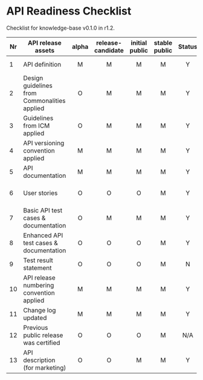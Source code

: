 # API Readiness Checklist

Checklist for knowledge-base v0.1.0 in r1.2.

| Nr | API release assets  | alpha | release-candidate |  initial<br>public | stable<br> public | Status | Reference information |
|----|----------------------------------------------|:-----:|:-----------------:|:-------:|:------:|:----:|:----:|
|  1 | API definition                               |   M   |         M         |    M    |    M   |   Y   | [knowledge-base.yaml](/code/API_definitions/knowledge-base.yaml) |
|  2 | Design guidelines from Commonalities applied |   O   |         M         |    M    |    M   |   Y   | [r3.3](https://github.com/camaraproject/Commonalities/releases/tag/r3.3)  |
|  3 | Guidelines from ICM applied                  |   O   |         M         |    M    |    M   |   Y   | [r3.3](https://github.com/camaraproject/IdentityAndConsentManagement/releases/tag/r3.3)   |
|  4 | API versioning convention applied            |   M   |         M         |    M    |    M   |   Y   |                  |
|  5 | API documentation                            |   M   |         M         |    M    |    M   |   Y   | in yaml |
|  6 | User stories                                 |   O   |         O         |    O    |    M   |   Y   | [for a single API](/documentation/API_documentation/ModelAsAService_knowledge_base_User_Story.md),  [leveraging multiple APIs](/documentation/API_documentation/ModelAsAService_knowledge_base_and_qa_assistant_User_Story.md),|
|  7 | Basic API test cases & documentation         |   O   |         M         |    M    |    M   |   Y   | [/code/Test_definitions](/code/Test_definitions) |
|  8 | Enhanced API test cases & documentation      |   O   |         O         |    O    |    M   |   Y   | [/code/Test_definitions](/code/Test_definitions) |
|  9 | Test result statement                        |   O   |         O         |    O    |    M   |   N   |        |
| 10 | API release numbering convention applied     |   M   |         M         |    M    |    M   |   Y   |                  |
| 11 | Change log updated                           |   M   |         M         |    M    |    M   |   Y   | [/CHANGELOG.md](/CHANGELOG.md) |
| 12 | Previous public release was certified        |   O   |         O         |    O    |    M   |   N/A   | This is the first public release         |
| 13 | API description (for marketing)              |   O   |         O         |    M    |    M   |   Y   | [wiki link](https://lf-camaraproject.atlassian.net/wiki/x/_4AjAw) |
